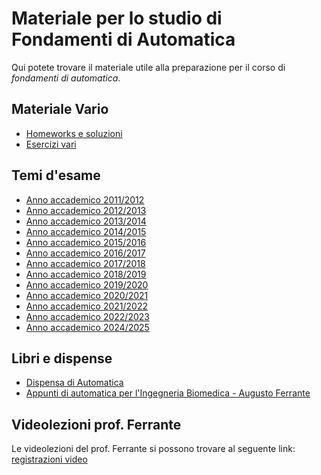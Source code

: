 # Materiale per lo studio di Fondamenti di Automatica

Qui potete trovare il materiale utile alla preparazione per il corso di _fondamenti di automatica_.

## Materiale Vario 
- [Homeworks e soluzioni](/Dati/Studio/III_Anno/FDA/Materiale_vario/Homeworks)
- [Esercizi vari](/Dati/Studio/III_Anno/FDA/Materiale_vario/Esercizi)

## Temi d'esame
- [Anno accademico 2011/2012](Dati/Studio/III_Anno/FDA/Temi_d'esame/AA_11-12)
- [Anno accademico 2012/2013](Dati/Studio/III_Anno/FDA/Temi_d'esame/AA_12-13)
- [Anno accademico 2013/2014](Dati/Studio/III_Anno/FDA/Temi_d'esame/AA_13-14)
- [Anno accademico 2014/2015](Dati/Studio/III_Anno/FDA/Temi_d'esame/AA_14-15)
- [Anno accademico 2015/2016](Dati/Studio/III_Anno/FDA/Temi_d'esame/AA_15-16)
- [Anno accademico 2016/2017](Dati/Studio/III_Anno/FDA/Temi_d'esame/AA_16-17)
- [Anno accademico 2017/2018](Dati/Studio/III_Anno/FDA/Temi_d'esame/AA_17-18)
- [Anno accademico 2018/2019](Dati/Studio/III_Anno/FDA/Temi_d'esame/AA_18-19)
- [Anno accademico 2019/2020](Dati/Studio/III_Anno/FDA/Temi_d'esame/AA_19-20)
- [Anno accademico 2020/2021](Dati/Studio/III_Anno/FDA/Temi_d'esame/AA_20-21)
- [Anno accademico 2021/2022](Dati/Studio/III_Anno/FDA/Temi_d'esame/AA_21-22)
- [Anno accademico 2022/2023](Dati/Studio/III_Anno/FDA/Temi_d'esame/AA_22-23)
- [Anno accademico 2024/2025](Dati/Studio/III_Anno/FDA/Temi_d'esame/AA_24-25)

## Libri e dispense
- [Dispensa di Automatica](/Dati/Studio/III_Anno/FDA/Libri_e_dispense/Dispensa_FDA.pdf)
- [Appunti di automatica per l'Ingegneria Biomedica - Augusto Ferrante](Dati/Studio/III_Anno/FDA/Libri_e_dispense/Apppunti%20di%20automatica%20per%20l'Ingegneria%20Biomedica%20-%20Augusto%20Ferrante.pdf)


## Videolezioni prof. Ferrante
Le videolezioni del prof. Ferrante si possono trovare al seguente link: [registrazioni video](https://drive.google.com/drive/folders/1GLcoaMWgCbmqEZUNV54SHUBjB7nE1FJl)
